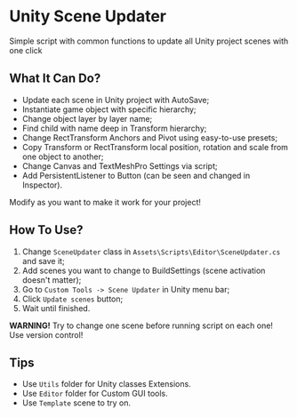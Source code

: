# Unity Scene Updater
Simple script with common functions to update all Unity project scenes with one click

## What It Can Do?
- Update each scene in Unity project with AutoSave;
- Instantiate game object with specific hierarchy;
- Change object layer by layer name;
- Find child with name deep in Transform hierarchy;
- Change RectTransform Anchors and Pivot using easy-to-use presets;
- Copy Transform or RectTransform local position, rotation and scale from one object to another;
- Change Canvas and TextMeshPro Settings via script;
- Add PersistentListener to Button (can be seen and changed in Inspector).

Modify as you want to make it work for your project!

## How To Use?
1. Change `SceneUpdater` class in `Assets\Scripts\Editor\SceneUpdater.cs` and save it;
2. Add scenes you want to change to BuildSettings (scene activation doesn't matter);
3. Go to `Custom Tools -> Scene Updater` in Unity menu bar;
4. Click `Update scenes` button;
5. Wait until finished.

**WARNING!** Try to change one scene before running script on each one! Use version control!

## Tips
- Use `Utils` folder for Unity classes Extensions.
- Use `Editor` folder for Custom GUI tools. 
- Use `Template` scene to try on.